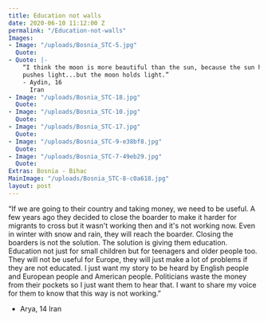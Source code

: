 ```yaml
---
title: Education not walls
date: 2020-06-10 11:12:00 Z
permalink: "/Education-not-walls"
Images:
- Image: "/uploads/Bosnia_STC-5.jpg"
  Quote: 
- Quote: |-
    “I think the moon is more beautiful than the sun, because the sun has light,
    pushes light...but the moon holds light.”
    - Aydin, 16
      Iran
- Image: "/uploads/Bosnia_STC-18.jpg"
  Quote: 
- Image: "/uploads/Bosnia_STC-10.jpg"
  Quote: 
- Image: "/uploads/Bosnia_STC-17.jpg"
  Quote: 
- Image: "/uploads/Bosnia_STC-9-e38bf8.jpg"
  Quote: 
- Image: "/uploads/Bosnia_STC-7-49eb29.jpg"
  Quote: 
Extras: Bosnia - Bihac
MainImage: "/uploads/Bosnia_STC-8-c0a618.jpg"
layout: post
---
```


“If we are going to their country and taking money, we need to be useful.
A few years ago they decided to close the boarder to make it harder for migrants to cross but it wasn't working then and it's not working now. Even in winter with snow and rain, they will reach the boarder. Closing the boarders is not the solution. The solution is giving them education. Education not just for small children but for teenagers and older people too. They will not be useful for Europe, they will just make a lot of problems if they are not educated.
I just want my story to be heard by English people and European people and
American people. Politicians waste the money from their pockets so I just want them to hear that. I want to share my voice for them to know that this way is not working.”

- Arya, 14
  Iran